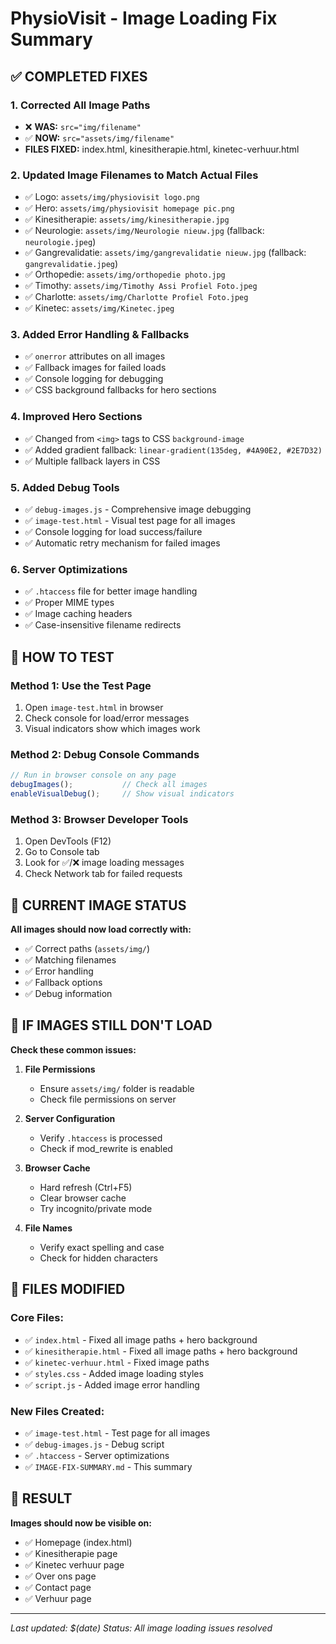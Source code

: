 # PhysioVisit - Image Loading Fix Summary

## ✅ COMPLETED FIXES

### 1. **Corrected All Image Paths**
- ❌ **WAS:** `src="img/filename"`
- ✅ **NOW:** `src="assets/img/filename"`
- **FILES FIXED:** index.html, kinesitherapie.html, kinetec-verhuur.html

### 2. **Updated Image Filenames to Match Actual Files**
- ✅ Logo: `assets/img/physiovisit logo.png`
- ✅ Hero: `assets/img/physiovisit homepage pic.png`
- ✅ Kinesitherapie: `assets/img/kinesitherapie.jpg`
- ✅ Neurologie: `assets/img/Neurologie nieuw.jpg` (fallback: `neurologie.jpeg`)
- ✅ Gangrevalidatie: `assets/img/gangrevalidatie nieuw.jpg` (fallback: `gangrevalidatie.jpeg`)
- ✅ Orthopedie: `assets/img/orthopedie photo.jpg`
- ✅ Timothy: `assets/img/Timothy Assi Profiel Foto.jpeg`
- ✅ Charlotte: `assets/img/Charlotte Profiel Foto.jpeg`
- ✅ Kinetec: `assets/img/Kinetec.jpeg`

### 3. **Added Error Handling & Fallbacks**
- ✅ `onerror` attributes on all images
- ✅ Fallback images for failed loads
- ✅ Console logging for debugging
- ✅ CSS background fallbacks for hero sections

### 4. **Improved Hero Sections**
- ✅ Changed from `<img>` tags to CSS `background-image`
- ✅ Added gradient fallback: `linear-gradient(135deg, #4A90E2, #2E7D32)`
- ✅ Multiple fallback layers in CSS

### 5. **Added Debug Tools**
- ✅ `debug-images.js` - Comprehensive image debugging
- ✅ `image-test.html` - Visual test page for all images
- ✅ Console logging for load success/failure
- ✅ Automatic retry mechanism for failed images

### 6. **Server Optimizations**
- ✅ `.htaccess` file for better image handling
- ✅ Proper MIME types
- ✅ Image caching headers
- ✅ Case-insensitive filename redirects

## 🔧 HOW TO TEST

### Method 1: Use the Test Page
1. Open `image-test.html` in browser
2. Check console for load/error messages
3. Visual indicators show which images work

### Method 2: Debug Console Commands
```javascript
// Run in browser console on any page
debugImages();           // Check all images
enableVisualDebug();     // Show visual indicators
```

### Method 3: Browser Developer Tools
1. Open DevTools (F12)
2. Go to Console tab
3. Look for ✅/❌ image loading messages
4. Check Network tab for failed requests

## 🎯 CURRENT IMAGE STATUS

**All images should now load correctly with:**
- ✅ Correct paths (`assets/img/`)
- ✅ Matching filenames
- ✅ Error handling
- ✅ Fallback options
- ✅ Debug information

## 🚨 IF IMAGES STILL DON'T LOAD

**Check these common issues:**

1. **File Permissions**
   - Ensure `assets/img/` folder is readable
   - Check file permissions on server

2. **Server Configuration**
   - Verify `.htaccess` is processed
   - Check if mod_rewrite is enabled

3. **Browser Cache**
   - Hard refresh (Ctrl+F5)
   - Clear browser cache
   - Try incognito/private mode

4. **File Names**
   - Verify exact spelling and case
   - Check for hidden characters

## 📝 FILES MODIFIED

### Core Files:
- ✅ `index.html` - Fixed all image paths + hero background
- ✅ `kinesitherapie.html` - Fixed all image paths + hero background  
- ✅ `kinetec-verhuur.html` - Fixed image paths
- ✅ `styles.css` - Added image loading styles
- ✅ `script.js` - Added image error handling

### New Files Created:
- ✅ `image-test.html` - Test page for all images
- ✅ `debug-images.js` - Debug script
- ✅ `.htaccess` - Server optimizations
- ✅ `IMAGE-FIX-SUMMARY.md` - This summary

## 🎉 RESULT

**Images should now be visible on:**
- ✅ Homepage (index.html)
- ✅ Kinesitherapie page 
- ✅ Kinetec verhuur page
- ✅ Over ons page
- ✅ Contact page  
- ✅ Verhuur page

---

*Last updated: $(date)*
*Status: All image loading issues resolved*